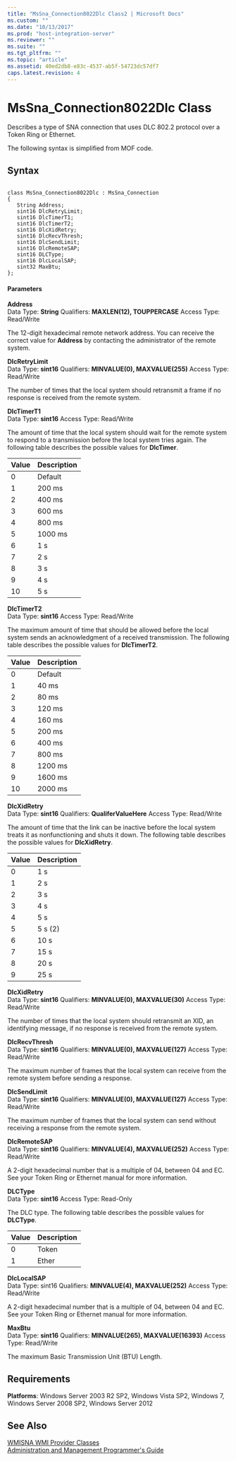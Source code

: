 ```yaml
---
title: "MsSna_Connection8022Dlc Class2 | Microsoft Docs"
ms.custom: ""
ms.date: "10/13/2017"
ms.prod: "host-integration-server"
ms.reviewer: ""
ms.suite: ""
ms.tgt_pltfrm: ""
ms.topic: "article"
ms.assetid: 40ed2db8-e83c-4537-ab5f-54723dc57df7
caps.latest.revision: 4
---
```

# MsSna_Connection8022Dlc Class
Describes a type of SNA connection that uses DLC 802.2 protocol over a Token Ring or Ethernet.  
  
 The following syntax is simplified from MOF code.  
  
## Syntax  
  
```  
  
class MsSna_Connection8022Dlc : MsSna_Connection  
{  
   String Address;  
   sint16 DlcRetryLimit;  
   sint16 DlcTimerT1;  
   sint16 DlcTimerT2;  
   sint16 DlcXidRetry;  
   sint16 DlcRecvThresh;  
   sint16 DlcSendLimit;  
   sint16 DlcRemoteSAP;  
   sint16 DLCType;  
   sint16 DlcLocalSAP;  
   sint32 MaxBtu;  
};  
```  
  
#### Parameters  
 **Address**  
 Data Type: **String** Qualifiers: **MAXLEN(12), TOUPPERCASE** Access Type: Read/Write  
  
 The 12-digit hexadecimal remote network address. You can receive the correct value for **Address** by contacting the administrator of the remote system.  
  
 **DlcRetryLimit**  
 Data Type: **sint16** Qualifiers: **MINVALUE(0), MAXVALUE(255)** Access Type: Read/Write  
  
 The number of times that the local system should retransmit a frame if no response is received from the remote system.  
  
 **DlcTimerT1**  
 Data Type: **sint16** Access Type: Read/Write  
  
 The amount of time that the local system should wait for the remote system to respond to a transmission before the local system tries again. The following table describes the possible values for **DlcTimer**.  
  
|Value|Description|  
|-----------|-----------------|  
|0|Default|  
|1|200 ms|  
|2|400 ms|  
|3|600 ms|  
|4|800 ms|  
|5|1000 ms|  
|6|1 s|  
|7|2 s|  
|8|3 s|  
|9|4 s|  
|10|5 s|  
  
 **DlcTimerT2**  
 Data Type: **sint16** Access Type: Read/Write  
  
 The maximum amount of time that should be allowed before the local system sends an acknowledgment of a received transmission. The following table describes the possible values for **DlcTimerT2**.  
  
|Value|Description|  
|-----------|-----------------|  
|0|Default|  
|1|40 ms|  
|2|80 ms|  
|3|120 ms|  
|4|160 ms|  
|5|200 ms|  
|6|400 ms|  
|7|800 ms|  
|8|1200 ms|  
|9|1600 ms|  
|10|2000 ms|  
  
 **DlcXidRetry**  
 Data Type: **sint16** Qualifiers: **QualiferValueHere** Access Type: Read/Write  
  
 The amount of time that the link can be inactive before the local system treats it as nonfunctioning and shuts it down. The following table describes the possible values for **DlcXidRetry**.  
  
|Value|Description|  
|-----------|-----------------|  
|0|1 s|  
|1|2 s|  
|2|3 s|  
|3|4 s|  
|4|5 s|  
|5|5 s (2)|  
|6|10 s|  
|7|15 s|  
|8|20 s|  
|9|25 s|  
  
 **DlcXidRetry**  
 Data Type: **sint16** Qualifiers: **MINVALUE(0), MAXVALUE(30)** Access Type: Read/Write  
  
 The number of times that the local system should retransmit an XID, an identifying message, if no response is received from the remote system.  
  
 **DlcRecvThresh**  
 Data Type: **sint16** Qualifiers: **MINVALUE(0), MAXVALUE(127)** Access Type: Read/Write  
  
 The maximum number of frames that the local system can receive from the remote system before sending a response.  
  
 **DlcSendLimit**  
 Data Type: **sint16** Qualifiers: **MINVALUE(0), MAXVALUE(127)** Access Type: Read/Write  
  
 The maximum number of frames that the local system can send without receiving a response from the remote system.  
  
 **DlcRemoteSAP**  
 Data Type: **sint16** Qualifiers: **MINVALUE(4), MAXVALUE(252)** Access Type: Read/Write  
  
 A 2-digit hexadecimal number that is a multiple of 04, between 04 and EC. See your Token Ring or Ethernet manual for more information.  
  
 **DLCType**  
 Data Type: **sint16** Access Type: Read-Only  
  
 The DLC type. The following table describes the possible values for **DLCType**.  
  
|Value|Description|  
|-----------|-----------------|  
|0|Token|  
|1|Ether|  
  
 **DlcLocalSAP**  
 Data Type: sint16 Qualifiers: **MINVALUE(4), MAXVALUE(252)** Access Type: Read/Write  
  
 A 2-digit hexadecimal number that is a multiple of 04, between 04 and EC. See your Token Ring or Ethernet manual for more information.  
  
 **MaxBtu**  
 Data Type: **sint16** Qualifiers: **MINVALUE(265), MAXVALUE(16393)** Access Type: Read/Write  
  
 The maximum Basic Transmission Unit (BTU) Length.  
  
## Requirements  
 **Platforms**: Windows Server 2003 R2 SP2, Windows Vista SP2, Windows 7, Windows Server 2008 SP2, Windows Server 2012  
  
## See Also  
 [WMISNA WMI Provider Classes](../core/wmisna-wmi-provider-classes.md)   
 [Administration and Management Programmer's Guide](../Topic/Administration%20and%20Management%20Programmer's%20Guide1.md)